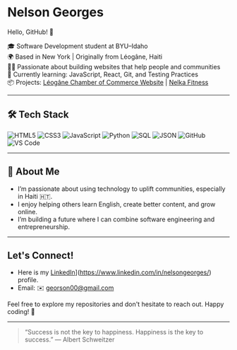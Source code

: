 # Nelson Georges
Hello, GitHub! 👋

🎓 Software Development student at BYU–Idaho  
🌍 Based in New York | Originally from Léogâne, Haiti  
👨‍💻 Passionate about building websites that help people and communities  
🌱 Currently learning: JavaScript, React, Git, and Testing Practices  
📦 Projects: [Léogâne Chamber of Commerce Website](https://georson00.github.io/wdd231/chamber/) | [Nelka Fitness](https://georson00.github.io/wdd231/final/)

---

## 🛠️ Tech Stack


![HTML5](https://img.shields.io/badge/HTML5-E34F26?style=flat&logo=html5&logoColor=white)
![CSS3](https://img.shields.io/badge/CSS3-1572B6?style=flat&logo=css3&logoColor=white)
![JavaScript](https://img.shields.io/badge/JavaScript-F7DF1E?style=flat&logo=javascript&logoColor=black)
![Python](https://img.shields.io/badge/Python-3776AB?style=flat&logo=python&logoColor=white)
![SQL](https://img.shields.io/badge/SQL-003B57?style=flat&logo=postgresql&logoColor=white)
![JSON](https://img.shields.io/badge/JSON-000000?style=flat&logo=json&logoColor=white)
![GitHub](https://img.shields.io/badge/GitHub-181717?style=flat&logo=github&logoColor=white)
![VS Code](https://img.shields.io/badge/VS%20Code-007ACC?style=flat&logo=visual-studio-code&logoColor=white)

---

## 🌟 About Me

- I’m passionate about using technology to uplift communities, especially in Haiti 🇭🇹.
- I enjoy helping others learn English, create better content, and grow online.
- I’m building a future where I can combine software engineering and entrepreneurship.

---


## Let's Connect!

- Here is my [LinkedIn](https://img.shields.io/badge/LinkedIn-blue?style=flat&logo=linkedin&logoColor=white)](https://www.linkedin.com/in/nelsongeorges/)  profile.
- Email: ✉️ georson00@gmail.com  

Feel free to explore my repositories and don't hesitate to reach out. Happy coding! 🚀

---

> “Success is not the key to happiness. Happiness is the key to success.” — Albert Schweitzer

